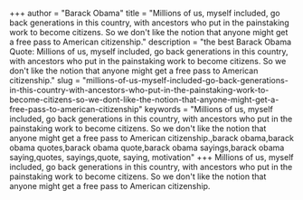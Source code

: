 +++
author = "Barack Obama"
title = "Millions of us, myself included, go back generations in this country, with ancestors who put in the painstaking work to become citizens. So we don't like the notion that anyone might get a free pass to American citizenship."
description = "the best Barack Obama Quote: Millions of us, myself included, go back generations in this country, with ancestors who put in the painstaking work to become citizens. So we don't like the notion that anyone might get a free pass to American citizenship."
slug = "millions-of-us-myself-included-go-back-generations-in-this-country-with-ancestors-who-put-in-the-painstaking-work-to-become-citizens-so-we-dont-like-the-notion-that-anyone-might-get-a-free-pass-to-american-citizenship"
keywords = "Millions of us, myself included, go back generations in this country, with ancestors who put in the painstaking work to become citizens. So we don't like the notion that anyone might get a free pass to American citizenship.,barack obama,barack obama quotes,barack obama quote,barack obama sayings,barack obama saying,quotes, sayings,quote, saying, motivation"
+++
Millions of us, myself included, go back generations in this country, with ancestors who put in the painstaking work to become citizens. So we don't like the notion that anyone might get a free pass to American citizenship.
